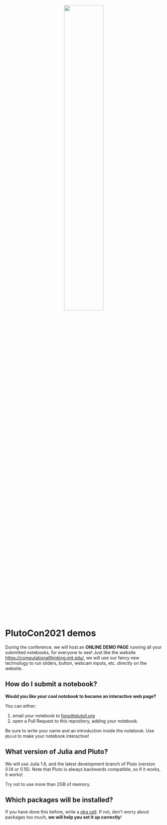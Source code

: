 <center><img src="https://user-images.githubusercontent.com/6933510/110158714-0125b600-7dea-11eb-82ec-a04a0856204e.png" width=50%></center>

# PlutoCon2021 demos

During the conference, we will host an <b>ONLINE DEMO PAGE</b> running all your submitted notebooks, for everyone to see! Just like the website <a href="https://computationalthinking.mit.edu/">https://computationalthinking.mit.edu/</a>, we will use our fancy new technology to run sliders, button, webcam inputs, etc. directly on the website.

## How do I submit a notebook?
<b>Would you like <em>your cool notebook</em> to become an interactive web page?</b> 
          
You can either:
1. email your notebook to fons@plutojl.org
2. open a Pull Request to this repository, adding your notebook.

Be sure to write your name and an introduction inside the notebook. Use <code>@bind</code> to make your notebook interactive!

## What version of Julia and Pluto?
We will use Julia 1.6, and the latest development branch of Pluto (version 0.14 or 0.15). Note that Pluto is always backwards compatible, so if it works, it works!

Try not to use more than 2GB of memory.

## Which packages will be installed?
If you have done this before, write a [pkg cell](https://github.com/fonsp/pluto-static-render-test#julia-packages). If not, don't worry about packages too much, **we will help you set it up correctly**!
